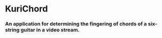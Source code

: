 # KuriChord
### An application for determining the fingering of chords of a six-string guitar in a video stream.
